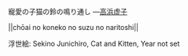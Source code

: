 寵愛の子猫の鈴の鳴り通し
—[高浜虚子](https://ja.wikipedia.org/wiki/高浜虚子)

||chōai no koneko no suzu no naritoshi||

浮世絵: Sekino Junichiro, Cat and Kitten, Year not set